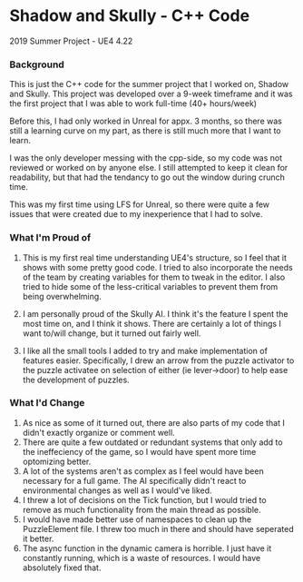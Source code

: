 # Shadow and Skully - C++ Code
2019 Summer Project - UE4 4.22

### Background
This is just the C++ code for the summer project that I worked on, Shadow and Skully.
This project was developed over a 9-week timeframe and it was the first project that I was able to work full-time (40+ hours/week)

Before this, I had only worked in Unreal for appx. 3 months, so there was still a learning curve on my part, as there is still much more that I want to learn.

I was the only developer messing with the cpp-side, so my code was not reviewed or worked on by anyone else. I still attempted to keep it clean for readability, but that had the tendancy to go out the window during crunch time.

This was my first time using LFS for Unreal, so there were quite a few issues that were created due to my inexperience that I had to solve.

### What I'm Proud of
1. This is my first real time understanding UE4's structure, so I feel that it shows with some pretty good code. I tried to also incorporate the needs of the team by creating variables for them to tweak in the editor. I also tried to hide some of the less-critical variables to prevent them from being overwhelming.

2. I am personally proud of the Skully AI. I think it's the feature I spent the most time on, and I think it shows. There are certainly a lot of things I want to/will change, but it turned out fairly well.

3. I like all the small tools I added to try and make implementation of features easier. Specifically, I drew an arrow from the puzzle activator to the puzzle activatee on selection of either (ie lever->door) to help ease the development of puzzles. 

### What I'd Change
1. As nice as some of it turned out, there are also parts of my code that I didn't exactly organize or comment well.
2. There are quite a few outdated or redundant systems that only add to the ineffeciency of the game, so I would have spent more time optomizing better.
3. A lot of the systems aren't as complex as I feel would have been necessary for a full game. The AI specifically didn't react to environmental changes as well as I would've liked.
4. I threw a lot of decisions on the Tick function, but I would tried to remove as much functionality from the main thread as possible.
5. I would have made better use of namespaces to clean up the PuzzleElement file. I threw too much in there and should have seperated it better.
6. The async function in the dynamic camera is horrible. I just have it constantly running, which is a waste of resources. I would have absolutely fixed that.

